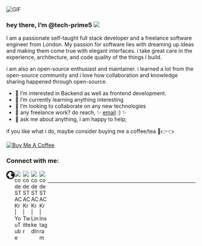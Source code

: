 <img align="centre" alt="GIF" src="https://github.com/abhisheknaiidu/abhisheknaiidu/blob/master/code.gif?raw=true" width="600" height="320" />
<br>

### hey there, I’m @tech-prime5 <img src="https://media.giphy.com/media/hvRJCLFzcasrR4ia7z/giphy.gif" width="25px">

I am a passionate self-taught full stack developer and a freelance software engineer from London. My passion for software lies with dreaming up ideas and making them come true with elegant interfaces. i take great care in the experience, architecture, and code quality of the things I build.

i am also an open-source enthusiast and maintainer. i learned a lot from the open-source community and i love how collaboration and knowledge sharing happened through open-source.

- 👀 I’m interested in Backend as well as frontend development.
- 🌱 I’m currently learning anything interesting
- 💞️ I’m looking to collaborate on any new technologies
- 💼 any freelance work? do reach, ✨ [email](mailto:bizarro408@gmail.com) :) ✨
- 💬 ask me about anything, i am happy to help;

if you like what i do, maybe consider buying me a coffee/tea 🥺👉👈

<a href="https://www.buymeacoffee.com/techprime" target="_blank"><img src="https://cdn.buymeacoffee.com/buttons/v2/default-red.png" alt="Buy Me A Coffee" width="150" ></a>


### Connect with me:

[<img align="left" alt="codeSTACKr.com" width="22px" src="https://raw.githubusercontent.com/iconic/open-iconic/master/svg/globe.svg" />][website]
[<img align="left" alt="codeSTACKr | YouTube" width="22px" src="https://cdn.jsdelivr.net/npm/simple-icons@v3/icons/youtube.svg" />][youtube]
[<img align="left" alt="codeSTACKr | Twitter" width="22px" src="https://cdn.jsdelivr.net/npm/simple-icons@v3/icons/twitter.svg" />][twitter]
[<img align="left" alt="codeSTACKr | LinkedIn" width="22px" src="https://cdn.jsdelivr.net/npm/simple-icons@v3/icons/linkedin.svg" />][linkedin]
[<img align="left" alt="codeSTACKr | Instagram" width="22px" src="https://cdn.jsdelivr.net/npm/simple-icons@v3/icons/instagram.svg" />][instagram]

<br />

----------------------------------------------------------------------------------------------------------

<!-- <a href="https://discord.gg/3wawyq5D">
  <img align="left" alt="tech-prime5's Discord" width="22px" src="https://raw.githubusercontent.com/peterthehan/peterthehan/master/assets/discord.svg" />
</a>
<a href="https://twitter.com/Mo_Talent">
  <img align="left" alt="tech-prime5 | Twitter" width="22px" src="https://raw.githubusercontent.com/peterthehan/peterthehan/master/assets/twitter.svg" />
</a>
<a href="https://www.linkedin.com/in/abhisheknaiidu/">
  <img align="left" alt="tech-prime5's LinkedIN" width="22px" src="https://raw.githubusercontent.com/peterthehan/peterthehan/master/assets/linkedin.svg" />
</a>
 <a href="https://open.spotify.com/user/e90fe4zsndbm6xoe2t7t8kogf?si=WaLKpwvWTle0btle2qPb6g">
  <img align="left" alt="tech-prime5's Spotify" width="22px" src="https://raw.githubusercontent.com/peterthehan/peterthehan/master/assets/spotify.svg" />
</a> 

 ![](https://visitor-badge.glitch.me/badge?page_id=abhisheknaiidu.abhisheknaiidu)  -->

<br />

[website]: https://codeSTACKr.com
[twitter]: https://twitter.com/codeSTACKr
[youtube]: https://youtube.com/codeSTACKr
[instagram]: https://instagram.com/codeSTACKr
[linkedin]: https://linkedin.com/in/codeSTACKr
